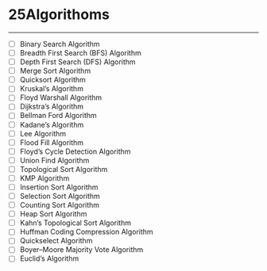 # 25Algorithoms
---
- [ ] Binary Search Algorithm
- [ ] Breadth First Search (BFS) Algorithm
- [ ] Depth First Search (DFS) Algorithm
- [ ] Merge Sort Algorithm
- [ ] Quicksort Algorithm
- [ ] Kruskal’s Algorithm
- [ ] Floyd Warshall Algorithm
- [ ] Dijkstra’s Algorithm
- [ ] Bellman Ford Algorithm
- [ ] Kadane’s Algorithm
- [ ] Lee Algorithm
- [ ] Flood Fill Algorithm
- [ ] Floyd’s Cycle Detection Algorithm
- [ ] Union Find Algorithm
- [ ] Topological Sort Algorithm
- [ ] KMP Algorithm
- [ ] Insertion Sort Algorithm
- [ ] Selection Sort Algorithm
- [ ] Counting Sort Algorithm
- [ ] Heap Sort Algorithm
- [ ] Kahn’s Topological Sort Algorithm
- [ ] Huffman Coding Compression Algorithm
- [ ] Quickselect Algorithm
- [ ] Boyer–Moore Majority Vote Algorithm
- [ ] Euclid’s Algorithm
